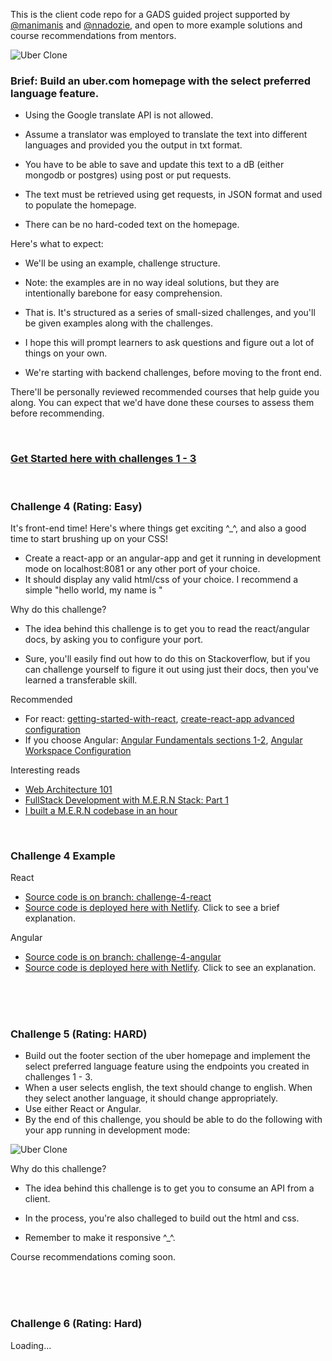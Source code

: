 This is the client code repo for a GADS guided project supported by [@manimanis](https://github.com/manimanis) and [@nnadozie](https://github.com/Nnadozie), and open to more example solutions and course recommendations from mentors.

![Uber Clone](https://media.giphy.com/media/UUyZcFrQZdl4VZD1W3/giphy.gif)


### Brief: Build an uber.com homepage with the select preferred language feature.
* Using the Google translate API is not allowed.


* Assume a translator was employed to translate the text into different languages and provided you the output in txt format.


* You have to be able to save and update this text to a dB (either mongodb or postgres) using post or put requests.


* The text must be retrieved using get requests, in JSON format and used to populate the homepage.


* There can be no hard-coded text on the homepage.





Here's what to expect:



* We'll be using an example, challenge structure.

* Note: the examples are in no way ideal solutions, but they are intentionally barebone for easy comprehension.

* That is. It's structured as a series of small-sized challenges, and you'll be given examples along with the challenges.


* I hope this will prompt learners to ask questions and figure out a lot of things on your own.


* We're starting with backend challenges, before moving to the front end.


There'll be personally reviewed recommended courses that help guide you along. You can expect that we'd have done these courses to assess them before recommending.

<br>


### [Get Started here with challenges 1 - 3](https://github.com/Nnadozie/mern-stack-guided-project)

<br>

### Challenge 4 (Rating: Easy)

It's front-end time! Here's where things get exciting ^_^, and also a good time to start brushing up on your CSS!

* Create a react-app or an angular-app and get it running in development mode on localhost:8081 or any other port of your choice.
* It should display any valid html/css of your choice. I recommend a simple "hello world, my name is <name>"
  
Why do this challenge?
* The idea behind this challenge is to get you to read the react/angular docs, by asking you to configure your port. 

* Sure, you'll easily find out how to do this on Stackoverflow, but if you can challenge yourself to figure it out using just their docs, then you've learned a transferable skill.

Recommended
* For react: [getting-started-with-react](https://www.taniarascia.com/getting-started-with-react/), [create-react-app advanced configuration](https://create-react-app.dev/docs/advanced-configuration)
* If you choose Angular: [Angular Fundamentals sections 1-2](https://app.pluralsight.com/library/courses/angular-fundamentals/table-of-contents), [Angular Workspace Configuration](https://angular.io/guide/workspace-config)

Interesting reads
* [Web Architecture 101](https://engineering.videoblocks.com/web-architecture-101-a3224e126947)
* [FullStack Development with M.E.R.N Stack: Part 1](https://levelup.gitconnected.com/a-complete-guide-build-a-scalable-3-tier-architecture-with-mern-stack-es6-ca129d7df805)
* [I built a M.E.R.N codebase in an hour](https://levelup.gitconnected.com/i-built-a-m-e-r-n-codebase-in-an-hour-742acd71ed7e)

<br>

### Challenge 4 Example

React
* [Source code is on branch: challenge-4-react](https://github.com/Nnadozie/mern-stack-client-guide/tree/challenge-4-react)
* [Source code is deployed here with Netlify](https://uber-clone-c4-react.netlify.app/). Click to see a brief explanation.

Angular
* [Source code is on branch: challenge-4-angular](https://github.com/Nnadozie/mern-stack-client-guide/tree/challenge-4-angular)
* [Source code is deployed here with Netlify](https://uber-clone-c4-angular.netlify.app/). Click to see an explanation.


<br><br><br>


### Challenge 5 (Rating: HARD)

* Build out the footer section of the uber homepage and implement the select preferred language feature using the endpoints you created in challenges 1 - 3.
* When a user selects english, the text should change to english. When they select another language, it should change appropriately.
* Use either React or Angular.
* By the end of this challenge, you should be able to do the following with your app running in development mode:

![Uber Clone](https://media.giphy.com/media/UUyZcFrQZdl4VZD1W3/giphy.gif)
  
Why do this challenge?
* The idea behind this challenge is to get you to consume an API from a client.
* In the process, you're also challeged to build out the html and css.

* Remember to make it responsive ^_^.

 Course recommendations coming soon.

<br><br><br>

### Challenge 6 (Rating: Hard)
Loading...
